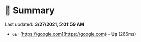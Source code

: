 # 📖 Summary
Last updated: **3/27/2021, 5:01:59 AM**

- `GET` [https://google.com](https://google.com) - **Up** (266ms)
